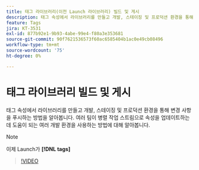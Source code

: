 ```yaml
---
title: 태그 라이브러리(이전 Launch 라이브러리) 빌드 및 게시
description: 태그 속성에서 라이브러리를 만들고 개발, 스테이징 및 프로덕션 환경을 통해 변경 사항을 푸시하는 방법을 알아봅니다.
feature: Tags
jira: KT-3531
exl-id: 877b92e1-9b93-4abe-99e4-f80a3e353681
source-git-commit: 90f7621536573f60ac6585404b1ac0e49cb08496
workflow-type: tm+mt
source-wordcount: '75'
ht-degree: 0%

---
```


# 태그 라이브러리 빌드 및 게시

태그 속성에서 라이브러리를 만들고 개발, 스테이징 및 프로덕션 환경을 통해 변경 사항을 푸시하는 방법을 알아봅니다. 여러 팀이 병렬 작업 스트림으로 속성을 업데이트하는 데 도움이 되는 여러 개발 환경을 사용하는 방법에 대해 알아봅니다.

>[!NOTE]
>
> 이제 Launch가 **[!DNL tags]**

>[!VIDEO](https://video.tv.adobe.com/v/28731/?quality=12&learn=on)
